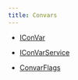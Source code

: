 ```yaml
---
title: Convars
---
```


- [IConVar<T>](/docs/api/shared/convars/iconvar-1)
- [IConVarService](/docs/api/shared/convars/iconvarservice)

- [ConvarFlags](/docs/api/shared/convars/convarflags)

